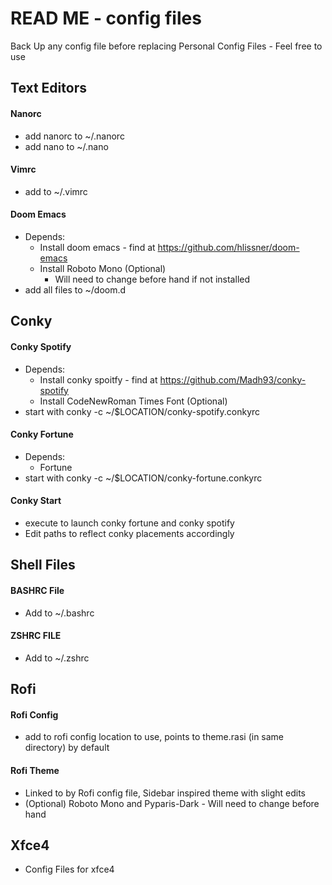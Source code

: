 # READ ME - config files
Back Up any config file before replacing
Personal  Config Files - Feel free to use
## Text Editors
#### Nanorc
- add nanorc to ~/.nanorc
- add nano to ~/.nano
#### Vimrc
- add to ~/.vimrc
#### Doom Emacs
- Depends:
  - Install doom emacs - find at https://github.com/hlissner/doom-emacs
  - Install Roboto Mono (Optional)
    - Will need to change before hand if not installed
- add all files to ~/doom.d
## Conky
#### Conky Spotify
- Depends:
  - Install conky spoitfy - find at https://github.com/Madh93/conky-spotify
  - Install CodeNewRoman Times Font (Optional)
- start with conky -c ~/$LOCATION/conky-spotify.conkyrc
#### Conky Fortune
- Depends: 
  - Fortune
- start with conky -c ~/$LOCATION/conky-fortune.conkyrc
#### Conky Start
* execute to launch conky fortune and conky spotify
* Edit paths to reflect conky placements accordingly
## Shell Files
#### BASHRC File
- Add to ~/.bashrc
#### ZSHRC FILE
- Add to ~/.zshrc
## Rofi
#### Rofi Config
- add to rofi config location to use, points to theme.rasi (in same directory) by default
#### Rofi Theme
- Linked to by Rofi config file, Sidebar inspired theme with slight edits
- (Optional) Roboto Mono and Pyparis-Dark - Will need to change before hand
## Xfce4
- Config Files for xfce4
